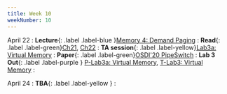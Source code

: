 ```yaml
---
title: Week 10
weekNumber: 10
---
```


April 22
: **Lecture**{: .label .label-blue }[Memory 4: Demand Paging](/sp25/assets/slides/lec17_memory4.pdf)
    : **Read**{: .label .label-green}[Ch21](https://pages.cs.wisc.edu/~remzi/OSTEP/vm-beyondphys.pdf), [Ch22](https://pages.cs.wisc.edu/~remzi/OSTEP/vm-beyondphys-policy.pdf)
: **TA session**{: .label .label-yellow}[Lab3a: Virtual Memory](/sp25/assets/slides/TA_session4.pdf)
    : **Paper**{: .label .label-green}[OSDI'20 PipeSwitch](https://www.usenix.org/conference/osdi20/presentation/bai)
: **Lab 3 Out**{: .label .label-purple } [P-Lab3a: Virtual Memory](https://pkuflyingpig.gitbook.io/pintos/project-description/lab3a-demand-paging), [T-Lab3: Virtual Memory](https://pku-tacos.pages.dev/lab3-virtual_memory)
    : &emsp;

April 24
: **TBA**{: .label .label-yellow }
    : &emsp;